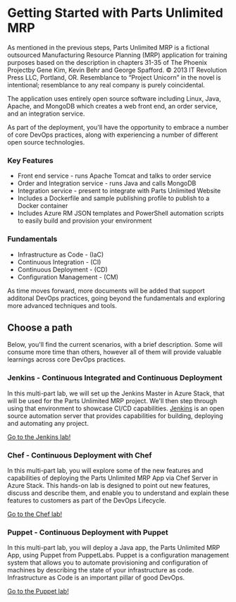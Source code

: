 # Getting Started with Parts Unlimited MRP

As mentioned in the previous steps, Parts Unlimited MRP is a fictional outsourced Manufacturing Resource Planning (MRP) application for training purposes based on the description in chapters 31-35 of The Phoenix Projectby Gene Kim, Kevin Behr and George Spafford. © 2013 IT Revolution Press LLC, Portland, OR. Resemblance to “Project Unicorn” in the novel is intentional; resemblance to any real company is purely coincidental.

The application uses entirely open source software including Linux, Java, Apache, and MongoDB which creates a web front end, an order service, and an integration service.

As part of the deployment, you'll have the opportunity to embrace a number of core DevOps practices, along with experiencing a number of different open source technologies.

### Key Features
- Front end service - runs Apache Tomcat and talks to order service
- Order and Integration service - runs Java and calls MongoDB
- Integration service - present to integrate with Parts Unlimited Website
- Includes a Dockerfile and sample publishing profile to publish to a Docker container
- Includes Azure RM JSON templates and PowerShell automation scripts to easily build and provision your environment

### Fundamentals
- Infrastructure as Code - (IaC)
- Continuous Integration - (CI)
- Continuous Deployment - (CD)
- Configuration Management - (CM)

As time moves forward, more documents will be added that support additonal DevOps practices, going beyond the fundamentals and exploring more advanced techniques and tools.

## Choose a path
Below, you'll find the current scenarios, with a brief description. Some will consume more time than others, however all of them will provide valuable learnings across core DevOps practices.

### Jenkins - Continuous Integrated and Continuous Deployment
In this multi-part lab, we will set up the Jenkins Master in Azure Stack, that will be used for the Parts Unlimited MRP project. We'll then step through using that environment to showcase CI/CD capabilities. [Jenkins](https://jenkins.io/) is an open source automation server that provides capabilities for building, deploying and automating any project.

[Go to the Jenkins lab!](/deploy/azurestack/docs/jenkins_setup.md)

### Chef - Continuous Deployment with Chef
In this multi-part lab, you will explore some of the new features and capabilities of deploying the Parts Unlimited MRP App via Chef Server in Azure Stack. This hands-on lab is designed to point out new features, discuss and describe them, and enable you to understand and explain these features to customers as part of the DevOps Lifecycle.

[Go to the Chef lab!](/deploy/azurestack/docs/chef_setup.md)

### Puppet - Continuous Deployment with Puppet
In this multi-part lab, you will deploy a Java app, the Parts Unlimited MRP App, using Puppet from PuppetLabs. Puppet is a configuration management system that allows you to automate provisioning and configuration of machines by describing the state of your infrastructure as code. Infrastructure as Code is an important pillar of good DevOps.

[Go to the Puppet lab!](/deploy/azurestack/docs/puppet_setup.md)
